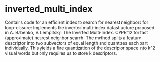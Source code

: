 inverted_multi_index
==========================

Contains code for an efficient index to search for nearest neighbors for loop-closure:
Implements the inverted multi-index datastructure proposed in
A. Babenko, V. Lempitsky. The Inverted Multi-Index. CVPR'12
for fast (approximate) nearest neighbor search.
The method splits a feature descriptor into two subvectors of equal length
and quantizes each part individually. This yields a fine quantization of the
descriptor space into k^2 visual words but only requires us to store k
descriptors.